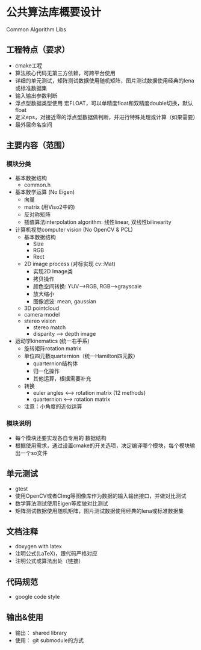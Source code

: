 # 公共算法库概要设计

Common Algorithm Libs

## 工程特点（要求）

* cmake工程
* 算法核心代码无第三方依赖，可跨平台使用
* 详细的单元测试，矩阵测试数据使用随机矩阵，图片测试数据使用经典的lena或标准数据集
* 输入输出参数判断
* 浮点型数据类型使用 宏FLOAT，可以单精度float和双精度double切换，默认float
* 定义eps，对接近零的浮点型数据做判断，并进行特殊处理或计算（如果需要）
* 最外层命名空间

## 主要内容（范围）

### 模块分类

* 基本数据结构
  - common.h
* 基本数学运算 (No Eigen)
  - 向量
  - matrix (用Viso2中的)
  - 反对称矩阵
  - 插值算法interpolation algorithm: 线性linear, 双线性bilinearity
* 计算机视觉computer vision (No OpenCV & PCL)
  - 基本数据结构
    - Size
    - RGB
    - Rect
  - 2D image process (对标实现 cv::Mat)  
    - 实现2D Image类
    - 拷贝操作
    - 颜色空间转换: YUV-->RGB, RGB-->grayscale
    - 放大缩小
    - 图像滤波: mean, gaussian
  - 3D pointcloud
  - camera model
  - stereo vision
    - stereo match
    - disparity --> depth image
* 运动学kinematics (统一右手系)
  - 旋转矩阵rotation matrix
  - 单位四元数quarternion（统一Hamilton四元数）
    - quarternion结构体
    - 归一化操作
    - 其他运算，根据需要补充
  - 转换
    - euler angles <--> rotation matrix (12 methods)
    - quarternion <--> rotation matrix
  - 注意：小角度的近似运算

### 模块说明

* 每个模块还要实现各自专用的 数据结构
* 根据使用需求，通过设置cmake的开关选项，决定编译哪个模块，每个模块输出一个so文件

### 


## 单元测试

* gtest
* 使用OpenCV或者CImg等图像库作为数据的输入输出接口，并做对比测试
* 数学算法测试使用Eigen等库做对比测试
* 矩阵测试数据使用随机矩阵，图片测试数据使用经典的lena或标准数据集

## 文档注释

* doxygen with latex
* 注明公式(LaTeX)，跟代码严格对应
* 注明公式或算法出处（链接）


## 代码规范

* google code style

## 输出&使用

* 输出： shared library 
* 使用： git submodule的方式